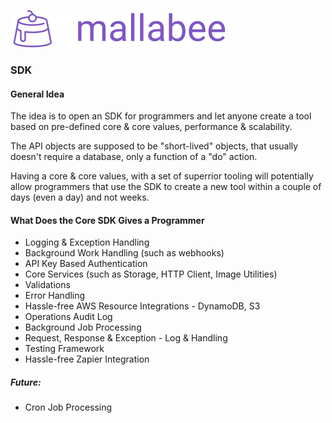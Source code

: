 <script src="//code.tidio.co/ozbdrimnhdmec3oucu580m1ut2acp6i1.js" async></script>

![Logo](mallabee-logo.png)

### SDK

#### General Idea

The idea is to open an SDK for programmers and let anyone create a tool based on pre-defined core & core values, performance & scalability.

The API objects are supposed to be "short-lived" objects, that usually doesn't require a database, only a function of a "do" action.

Having a core & core values, with a set of superrior tooling will potentially allow programmers that use the SDK to create a new tool within a couple of days (even a day) and not weeks.

#### What Does the Core SDK Gives a Programmer

- Logging & Exception Handling
- Background Work Handling (such as webhooks)
- API Key Based Authentication
- Core Services (such as Storage, HTTP Client, Image Utilities)
- Validations
- Error Handling
- Hassle-free AWS Resource Integrations - DynamoDB, S3
- Operations Audit Log
- Background Job Processing
- Request, Response & Exception - Log & Handling
- Testing Framework
- Hassle-free Zapier Integration

##### Future:
- Cron Job Processing
